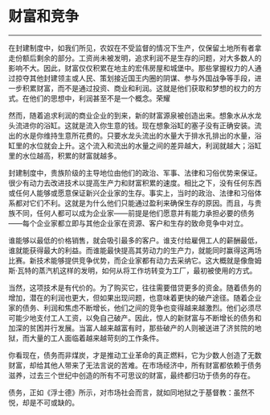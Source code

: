# 财富和竞争

------

在封建制度中，如我们所见，农奴在不受监督的情况下生产，仅保留土地所有者拿走份额后剩余的部分。工资尚未被发明，追求利润不是生存的问题，对大多数人的影响不大。因此，财富仅仅积累在地主的宏伟房屋和城堡中。那些掌握权力的人通过掠夺其他封建领主或人民、策划接近国王内圈的阴谋、参与外国战争等手段，进一步积累财富，而不是通过投资、商业和利润。这就是他们获取和梦想的权力的方式。在他们的思想中，利润甚至不是一个概念。荣耀

然而，随着追求利润的商业企业的到来，新的财富源泉被创造出来。想象水从水龙头流进你的浴缸。这就是流入你生意的钱。现在想象浴缸的塞子没有正确安装。流出的水是你维持生意所花费的。只要水龙头流出的水量大于排水孔排出的水量，浴缸里的水位就会上升。这个流入和流出的水量之间的差异越大，利润就越大；浴缸里的水位越高，积累的财富就越多。

封建制度中，贵族阶级的主导地位由他们的政治、军事、法律和习俗优势来保证。很少有动力去改进技术以提高生产力和财富积累的速度。相比之下，没有任何东西或任何人能够或愿意保证新兴企业家的生存。事实上，当时的政治、法律和习俗体系都对它们不利。这就是为什么他们只能通过盈利来确保生存的原因。而且，与贵族不同，任何人都可以成为企业家——前提是他们愿意并有能力承担必要的债务——每个企业家都立即与其他企业家在资源、客户和生存的致命竞争中对立。

谁能够以最低的价格销售，就会吸引最多的客户。谁支付给雇佣工人的薪酬最低，谁就能获得最大的利益。而谁能最快提高其劳动力的生产力，就能同时赢得这两场比赛。新技术能够提供竞争优势，而企业家都有动力去采纳它。这大概就是像詹姆斯·瓦特的蒸汽机这样的发明，如何从将工作坊转变为工厂，最初被使用的方式。

当然，这项技术是有代价的。为了购买它，往往需要借贷更多的资金。随着债务的增加，潜在的利润也更大，但如果出现问题，也意味着更快的破产途径。随着企业家的债务、利润和焦虑不断增长，他们之间的竞争也变得越来越激烈。他们必须尽可能少地支付工人工资，以免自己破产。因此，惊人的新财富与不断增长的债务和加深的贫困并行发展。当富人越来越富有时，那些破产的人则被送进了济贫院的地狱，而大量的工人面临着越来越苛刻的工作条件。

你看现在，债务而非煤炭，才是推动工业革命的真正燃料，它为少数人创造了无数财富，却给其他人带来了无法言说的苦难。在市场经济中，所有财富都依赖于债务滋养，过去三个世纪中创造的所有不可思议的财富，最终都归功于债务的存在。

债务，正如《浮士德》所示，对市场社会而言，就如同地狱之于基督教：虽然不悦，却是不可或缺的。
